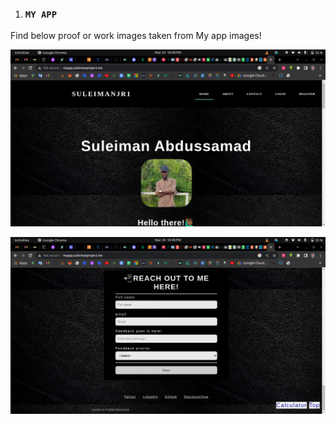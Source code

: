 1. ### `MY APP` 

Find below proof or work images taken from My app images!

![My app images!](/proof-work-images/images/m1.png "My app images!")

![My app images!](/proof-work-images/images/m2.png "My app images!")


